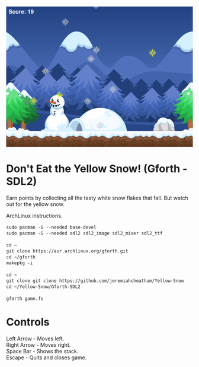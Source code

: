 ![Screenshot](images/screenshot.png)

# Don't Eat the Yellow Snow! (Gforth - SDL2)
Earn points by collecting all the tasty white snow flakes that fall. But watch out for the yellow snow.

ArchLinux instructions.

    sudo pacman -S --needed base-devel
    sudo pacman -S --needed sdl2 sdl2_image sdl2_mixer sdl2_ttf

    cd ~
    git clone https://aur.archlinux.org/gforth.git
    cd ~/gforth
    makepkg -i

    cd ~
    git clone git clone https://github.com/jeremiahcheatham/Yellow-Snow
    cd ~/Yellow-Snow/Gforth-SDL2

    gforth game.fs


# Controls
Left Arrow - Moves left.\
Right Arrow - Moves right.\
Space Bar - Shows the stack.\
Escape - Quits and closes game.


